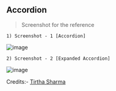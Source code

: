 ## Accordion

> Screenshot for the reference

    1) Screenshot - 1 [Accordion]

  ![image](https://github.com/user-attachments/assets/77ab035f-b0b6-445e-97fd-1ffa7e888182)

    2) Screenshot - 2 [Expanded Accordion]

  ![image](https://github.com/user-attachments/assets/39ea2518-ae4f-4c33-b267-cbfba2a902b4)

Credits:- [Tirtha Sharma](https://github.com/genze121 "Tirtha Sharma")
